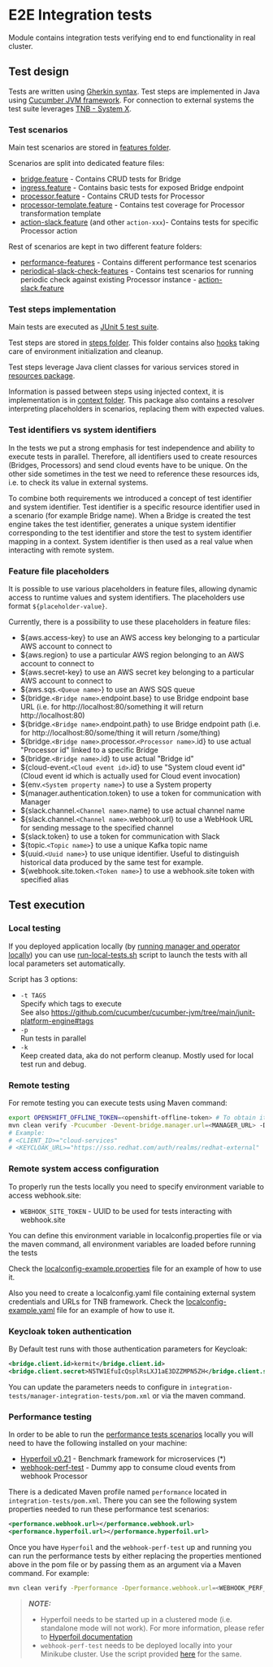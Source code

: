 # E2E Integration tests

Module contains integration tests verifying end to end functionality in real cluster.

## Test design

Tests are written using [Gherkin syntax](https://cucumber.io/docs/gherkin/reference/).
Test steps are implemented in Java using [Cucumber JVM framework](https://github.com/cucumber/cucumber-jvm).
For connection to external systems the test suite leverages [TNB - System X](https://github.com/tnb-software/TNB/tree/main/system-x).

### Test scenarios

Main test scenarios are stored in [features folder](src/test/resources/features).

Scenarios are split into dedicated feature files:
- [bridge.feature](src/test/resources/features/bridge.feature) - Contains CRUD tests for Bridge
- [ingress.feature](src/test/resources/features/ingress.feature) - Contains basic tests for exposed Bridge endpoint
- [processor.feature](src/test/resources/features/processor.feature) - Contains CRUD tests for Processor
- [processor-template.feature](src/test/resources/features/processor-template.feature) - Contains test coverage for Processor transformation template
- [action-slack.feature](src/test/resources/features/action-slack.feature) (and other `action-xxx`)- Contains tests for specific Processor action

Rest of scenarios are kept in two different feature folders:

- [performance-features](src/test/resources/performance-features) - Contains different performance test scenarios
- [periodical-slack-check-features](src/test/resources/periodical-slack-check-features) - Contains test scenarios for running periodic check against existing Processor instance - [action-slack.feature](src/test/resources/periodical-slack-check-features/action-slack.feature)

### Test steps implementation

Main tests are executed as [JUnit 5 test suite](src/test/java/com/redhat/service/smartevents/integration/tests/RunCucumberTest.java).

Test steps are stored in [steps folder](src/test/java/com/redhat/service/smartevents/integration/tests/steps). This folder contains also [hooks](src/test/java/com/redhat/service/smartevents/integration/tests/steps/Hooks.java) taking care of environment initialization and cleanup.

Test steps leverage Java client classes for various services stored in [resources package](src/test/java/com/redhat/service/smartevents/integration/tests/resources).

Information is passed between steps using injected context, it is implementation is in [context folder](src/test/java/com/redhat/service/smartevents/integration/tests/context). This package also contains a resolver interpreting placeholders in scenarios, replacing them with expected values.

### Test identifiers vs system identifiers

In the tests we put a strong emphasis for test independence and ability to execute tests in parallel. Therefore, all identifiers used to create resources (Bridges, Processors) and send cloud events have to be unique.
On the other side sometimes in the test we need to reference these resources ids, i.e. to check its value in external systems.

To combine both requirements we introduced a concept of test identifier and system identifier.
Test identifier is a specific resource identifier used in a scenario (for example Bridge name). When a Bridge is created the test engine takes the test identifier, generates a unique system identifier corresponding to the test identifier and store the test to system identifier mapping in a context. System identifier is then used as a real value when interacting with remote system.

### Feature file placeholders

It is possible to use various placeholders in feature files, allowing dynamic access to runtime values and system identifiers. The placeholders use format `${placeholder-value}`.

Currently, there is a possibility to use these placeholders in feature files:
- ${aws.access-key} to use an AWS access key belonging to a particular AWS account to connect to
- ${aws.region} to use a particular AWS region belonging to an AWS account to connect to
- ${aws.secret-key} to use an AWS secret key belonging to a particular AWS account to connect to
- ${aws.sqs.`<Queue name>`} to use an AWS SQS queue
- ${bridge.`<Bridge name>`.endpoint.base} to use Bridge endpoint base URL (i.e. for http://localhost:80/something it will return http://localhost:80)
- ${bridge.`<Bridge name>`.endpoint.path} to use Bridge endpoint path (i.e. for http://localhost:80/some/thing it will return /some/thing)
- ${bridge.`<Bridge name>`.processor.`<Processor name>`.id} to use actual "Processor id" linked to a specific Bridge
- ${bridge.`<Bridge name>`.id} to use actual "Bridge id"
- ${cloud-event.`<Cloud event id>`.id} to use "System cloud event id" (Cloud event id which is actually used for Cloud event invocation)
- ${env.`<System property name>`} to use a System property
- ${manager.authentication.token} to use a token for communication with Manager
- ${slack.channel.`<Channel name>`.name} to use actual channel name
- ${slack.channel.`<Channel name>`.webhook.url} to use a WebHook URL for sending message to the specified channel
- ${slack.token} to use a token for communication with Slack
- ${topic.`<Topic name>`} to use a unique Kafka topic name
- ${uuid.`<Uuid name>`} to use unique identifier. Useful to distinguish historical data produced by the same test for example.
- ${webhook.site.token.`<Token name>`} to use a webhook.site token with specified alias

## Test execution

### Local testing

If you deployed application locally (by [running manager and operator locally](../dev/README.md)) you can use [run-local-tests.sh](run-local-tests.sh) script to launch the tests with all local parameters set automatically.

Script has 3 options:
- `-t TAGS`  
  Specify which tags to execute  
  See also https://github.com/cucumber/cucumber-jvm/tree/main/junit-platform-engine#tags
- `-p`  
  Run tests in parallel
- `-k`  
  Keep created data, aka do not perform cleanup. Mostly used for local test run and debug.


### Remote testing

For remote testing you can execute tests using Maven command:

```bash
export OPENSHIFT_OFFLINE_TOKEN=<openshift-offline-token> # To obtain it, go to https://console.redhat.com/openshift/token
mvn clean verify -Pcucumber -Devent-bridge.manager.url=<MANAGER_URL> -Dkeycloak.realm.url=<KEYCLOAK_URL> -Dbridge.client.id=<CLIENT_ID> -Dtest.credentials.file=localconfig.yaml
# Example:
# <CLIENT_ID>="cloud-services"
# <KEYCLOAK_URL>="https://sso.redhat.com/auth/realms/redhat-external"
```

### Remote system access configuration

To properly run the tests locally you need to specify environment variable to access webhook.site:
- `WEBHOOK_SITE_TOKEN` - UUID to be used for tests interacting with webhook.site

You can define this environment variable in localconfig.properties file or via the maven command, all environment variables are loaded before running the tests

Check the [localconfig-example.properties](localconfig-example.properties) file for an example of how to use it.

Also you need to create a localconfig.yaml file containing external system credentials and URLs for TNB framework. Check the [localconfig-example.yaml](localconfig-example.yaml) file for an example of how to use it.

### Keycloak token authentication

By Default test runs with those authentication parameters for Keycloak:

```xml
<bridge.client.id>kermit</bridge.client.id>
<bridge.client.secret>N5TW1EfuIcQsplRsLXJ1aE3DZZMPN5ZH</bridge.client.secret>
```

You can update the parameters needs to configure in `integration-tests/manager-integration-tests/pom.xml` or via the maven command.

### Performance testing

In order to be able to run the [performance tests scenarios](src/test/resources/performance-features) locally you will need to have the following installed on your machine:

- [Hyperfoil v0.21](https://hyperfoil.io/) - Benchmark framework for microservices (*)
- [webhook-perf-test](https://github.com/afalhambra/webhook-perf-test) - Dummy app to consume cloud events from webhook Processor

There is a dedicated Maven profile named `performance` located in `integration-tests/pom.xml`. There you can see the following system properties needed 
to run these performance test scenarios:

```xml
<performance.webhook.url></performance.webhook.url>
<performance.hyperfoil.url></performance.hyperfoil.url>
```

Once you have `Hyperfoil` and the `webhook-perf-test` up and running you can run the performance tests by either replacing the properties mentioned above in the pom
file or by passing them as an argument via a Maven command. For example:
```bash
mvn clean verify -Pperformance -Dperformance.webhook.url=<WEBHOOK_PERF_URL> -Dperformance.hyperfoil.url=<HYPERFOIL_URL> -Devent-bridge.manager.url=<MANAGER_URL> -Dkeycloak.realm.url=<KEYCLOAK_URL>
```

> **_NOTE:_**  
>- Hyperfoil needs to be started up in a clustered mode (i.e. standalone mode will not work). For more information, please
refer to [Hyperfoil documentation](https://hyperfoil.io/)
>- `webhook-perf-test` needs to be deployed locally into your Minikube cluster. Use the script provided [here](https://github.com/afalhambra/webhook-perf-test/blob/main/bin/minikube/deploy.sh) for the same.